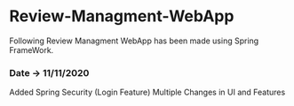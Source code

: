 # Review-Managment-WebApp
Following Review Managment WebApp has been made using Spring FrameWork.

### Date -> 11/11/2020
Added Spring Security (Login Feature)
Multiple Changes in UI and Features
